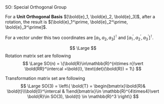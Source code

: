 











SO: Special Orthogonal Group

For a **Unit Orthogonal Basis** $[\bold{e}_1, \bold{e}_2, \bold{e}_3]$, after a rotation, the result is $[\bold{e}_1^\prime, \bold{e}_2^\prime, \bold{e}_3^\prime]$.

For a vector under this two coordinates are $[a_1, a_2, a_3]^\intercal$ and $[a_1^\prime, a_2^\prime, a_3^\prime]^\intercal$.


$$
\Large 
$$
Rotation matrix set are following
$$
\Large SO(n) = \{\bold{R}\in\mathbb{R}^{n\times n}\vert \bold{RR}^\intercal =\bold{I}, \text{det}(\bold{R}) = 1\}
$$


Transformation matrix set are following
$$
\Large SO(3) = 
\left\{
\bold{T} = \begin{bmatrix}\bold{R}& \bold{t}\\\bold{0}^\intercal & 1\end{bmatrix}\in \mathbb{R}^{4\times4}\vert \bold{R}\in SO(3), \bold{t} \in \mathbb{R}^3
\right\}
$$
